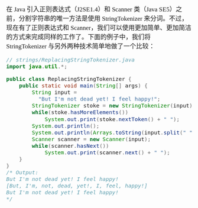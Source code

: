 <span  style="font-family: Simsun,serif; font-size: 17px; ">

在 Java 引入正则表达式（J2SE1.4）和 Scanner 类（Java SE5）之前，分割字符串的唯一方法是使用 StringTokenizer 来分词。不过，现在有了正则表达式和 Scanner，我们可以使用更加简单、更加简洁的方式来完成同样的工作了。下面的例子中，我们将 StringTokenizer 与另外两种技术简单地做了一个比较：

~~~java
// strings/ReplacingStringTokenizer.java 
import java.util.*; 

public class ReplacingStringTokenizer {   
    public static void main(String[] args) {     
        String input =       
          "But I'm not dead yet! I feel happy!";     
        StringTokenizer stoke = new StringTokenizer(input);     
        while(stoke.hasMoreElements())       
            System.out.print(stoke.nextToken() + " ");     
        System.out.println(); 
        System.out.println(Arrays.toString(input.split(" ")));     
        Scanner scanner = new Scanner(input);     
        while(scanner.hasNext())       
            System.out.print(scanner.next() + " ");   
    }
} 
/* Output: 
But I'm not dead yet! I feel happy! 
[But, I'm, not, dead, yet!, I, feel, happy!] 
But I'm not dead yet! I feel happy! 
*/
~~~

</span>